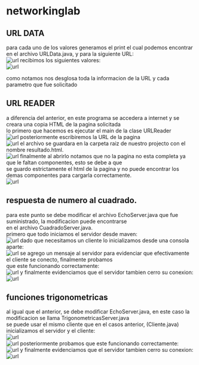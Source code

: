 # networkinglab
## URL DATA
para cada uno de los valores generamos el print el cual podemos encontrar en el archivo URLData.java, y para la siguiente URL:  
![url](imagenes/url.PNG)
recibimos los siguientes valores:  
![url](imagenes/results.PNG)

como notamos nos desglosa toda la informacion de la URL y cada parametro que fue solicitado

## URL READER	
a diferencia del anterior, en este programa se accedera a internet y se creara una copia HTML de la pagina solicitada  
lo primero que hacemos es ejecutar el main de la clase URLReader  
![url](imagenes/readerexec.JPG)
posteriormente escribiremos la URL de la pagina  
![url](imagenes/readerurl.JPG)
el archivo se guardara en la carpeta raiz de nuestro projecto con el nombre resultado.html.  
![url](imagenes/readersave.JPG)
finalmente al abrirlo notamos que no la pagina no esta completa ya que le faltan componentes, esto se debe a que  
se guardo estrictamente el html de la pagina y no puede encontrar los demas componentes para cargarla correctamente.   
![url](imagenes/readerresult.JPG)

## respuesta de numero al cuadrado.
para este punto se debe modificar el archivo EchoServer.java que fue suministrado, la modificacion puede encontrarse  
en el archivo CuadradoServer.java.  
primero que todo iniciamos el servidor desde maven:  
![url](imagenes/cuadradoserver.JPG)
dado que necesitamos un cliente lo inicializamos desde una consola aparte:  
![url](imagenes/cuadradocliente.JPG)
se agrego un mensaje al servidor para evidenciar que efectivamente el cliente se conecto, finalmente probamos  
que este funcionando correctamente:  
![url](imagenes/cuadradoresult.JPG)
y finalmente evidenciamos que el servidor tambien cerro su conexion:  
![url](imagenes/cuadradoclose.JPG)

## funciones trigonometricas
al igual que el anterior, se debe modificar EchoServer.java, en este caso la modificacion se llama TrigonometricasServer.java  
se puede usar el mismo cliente que en el casos anterior, (Cliente.java)  
inicializamos el servidor y el cliente:  
![url](imagenes/trigonometricasserver.JPG)  
![url](imagenes/trigonometricascliente.JPG)
posteriormente probamos que este funcionando correctamente:  
![url](imagenes/trigonometricasresult.JPG)
y finalmente evidenciamos que el servidor tambien cerro su conexion:  
![url](imagenes/trigonometricasclose.JPG)


